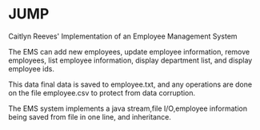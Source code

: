 # JUMP

Caitlyn Reeves' Implementation of an Employee Management System

The EMS can add new employees, update employee information, remove employees,
list employee information, display department list, and display employee ids.

This data final data is saved to employee.txt, and any operations are done
on the file employee.csv to protect from data corruption.

The EMS system implements a java stream,file I/O,employee information 
being saved from file in one line, and inheritance.
